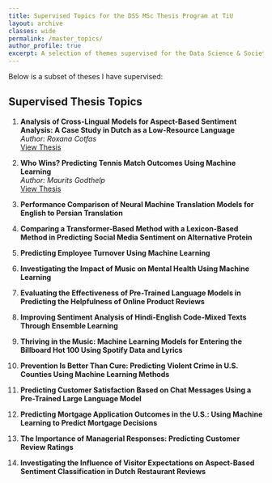 ```yaml
---
title: Supervised Topics for the DSS MSc Thesis Program at TiU
layout: archive
classes: wide
permalink: /master_topics/
author_profile: true
excerpt: A selection of themes supervised for the Data Science & Society Master Thesis program at Tilburg University.
---
```


Below is a subset of theses I have supervised:

## Supervised Thesis Topics

1. **Analysis of Cross-Lingual Models for Aspect-Based Sentiment Analysis: A Case Study in Dutch as a Low-Resource Language**  
   *Author: Roxana Cotfas*  
   [View Thesis](https://tilburguniversity.on.worldcat.org/oclc/1450888417)

2. **Who Wins? Predicting Tennis Match Outcomes Using Machine Learning**  
   *Author: Maurits Godthelp*  
   [View Thesis](https://arno.uvt.nl/show.cgi?fid=173229)

3. **Performance Comparison of Neural Machine Translation Models for English to Persian Translation**

4. **Comparing a Transformer-Based Method with a Lexicon-Based Method in Predicting Social Media Sentiment on Alternative Protein**

5. **Predicting Employee Turnover Using Machine Learning**

6. **Investigating the Impact of Music on Mental Health Using Machine Learning**

7. **Evaluating the Effectiveness of Pre-Trained Language Models in Predicting the Helpfulness of Online Product Reviews**

8. **Improving Sentiment Analysis of Hindi-English Code-Mixed Texts Through Ensemble Learning**

9. **Thriving in the Music: Machine Learning Models for Entering the Billboard Hot 100 Using Spotify Data and Lyrics**

10. **Prevention Is Better Than Cure: Predicting Violent Crime in U.S. Counties Using Machine Learning Methods**

11. **Predicting Customer Satisfaction Based on Chat Messages Using a Pre-Trained Large Language Model**

12. **Predicting Mortgage Application Outcomes in the U.S.: Using Machine Learning to Predict Mortgage Decisions**

13. **The Importance of Managerial Responses: Predicting Customer Review Ratings**

14. **Investigating the Influence of Visitor Expectations on Aspect-Based Sentiment Classification in Dutch Restaurant Reviews**

